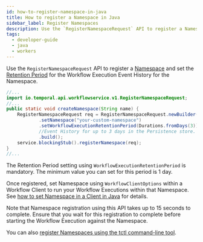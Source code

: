 ```yaml
---
id: how-to-register-namespace-in-java
title: How to register a Namespace in Java
sidebar_label: Register Namespaces
description: Use the `RegisterNamespaceRequest` API to register a Namespace and set the Retention Period for the Workflow Execution Event History for the Namespace.
tags:
  - developer-guide
  - java
  - workers
---
```


Use the `RegisterNamespaceRequest` API to register a [Namespace](/concepts/what-is-a-namespace) and set the [Retention Period](/concepts/what-is-a-retention-period) for the Workflow Execution Event History for the Namespace.

```java
//...
import io.temporal.api.workflowservice.v1.RegisterNamespaceRequest;
//...
public static void createNamespace(String name) {
    RegisterNamespaceRequest req = RegisterNamespaceRequest.newBuilder()
            .setNamespace("your-custom-namespace")
            .setWorkflowExecutionRetentionPeriod(Durations.fromDays(3)) // keeps the Workflow Execution
            //Event History for up to 3 days in the Persistence store. Not setting this value will throw an error.
            .build();
    service.blockingStub().registerNamespace(req);
}
//...
```

The Retention Period setting using `WorkflowExecutionRetentionPeriod` is mandatory.
The minimum value you can set for this period is 1 day.

Once registered, set Namespace using `WorkflowClientOptions` within a Workflow Client to run your Workflow Executions within that Namespace.
See [how to set Namespace in a Client in Java](/app-dev-context/connect-to-a-cluster) for details.

Note that Namespace registration using this API takes up to 15 seconds to complete.
Ensure that you wait for this registration to complete before starting the Workflow Execution against the Namespace.

You can also [register Namespaces using the tctl command-line tool](/tctl/namespace/register).
